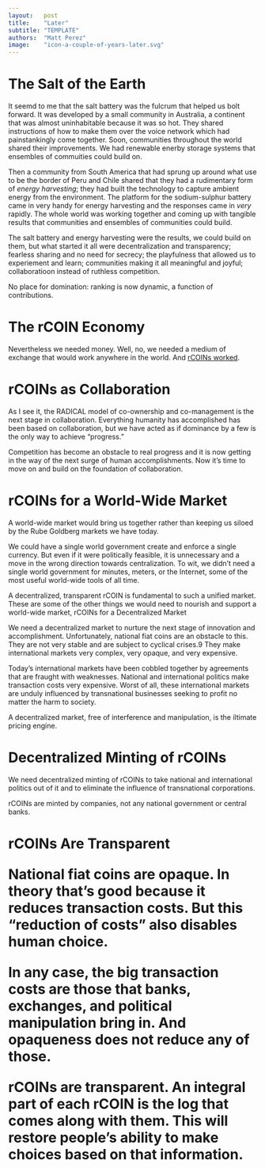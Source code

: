 ```yaml
---
layout:   post
title:    "Later"
subtitle: "TEMPLATE"
authors:  "Matt Perez"
image:    "icon-a-couple-of-years-later.svg"
---
```


<div style="display: none;">
 <p>It took effort, but it didn't take long. We were used to competition and domination, but it killed us. Restarting from near scratch actually helped.</p>
</div>

<h1>The Salt of the Earth</h1>
 <p>It seemd to me that the salt battery was the fulcrum that helped us bolt forward. It was developed by a small community in Australia, a continent that was almost uninhabitable because it was so hot. They shared instructions of how to make them over the voice network which had painstankingly come together. Soon, communities throughout the world shared their improvements. We had renewable enerby storage systems that ensembles of commuities could build on.</p>
 <p>Then a community from South America that had sprung up around what use to be the border of Peru and Chile shared that they had a rudimentary form of <em>energy harvesting</em>; they had built the technology to capture ambient energy from the environment. The platform for the sodium-sulphur battery came in very handy for energy harvesting and the responses came in <em>very</em> rapidly. The whole world was working together and coming up with tangible results that communities and ensembles of communities could build.</p>
 <p>The salt battery and energy harvesting were the results, we could build on them, but what started it all were decentralization and transparency; fearless sharing and no need for secrecy; the playfulness that allowed us to experiement and learn; communities making it all meaningful and joyful; collaboratioon instead of ruthless competition.</p>
 <p> No place for domination: ranking is now dynamic, a function of contributions.</p>

<h1>The rCOIN Economy</h1>
 <p>Nevertheless we needed money. Well, no, we needed a medium of exchange that would work anywhere in the world. And <a href="https://radicalcompanies.com/2022/05/07/rcoin.html">rCOINs worked</a>.</p>

<h1>rCOINs as Collaboration</h1>
 <p>As I see it, the RADICAL model of co-ownership and co-management is the next stage in collaboration. Everything humanity has accomplished has been based on collaboration, but we have acted as if dominance by a few is the only way to achieve “progress.”</p>
 <p>Competition has become an obstacle to real progress and it is now getting in the way of the next surge of human accomplishments. Now it’s time to move on and build on the foundation of collaboration.</p>

<h1>rCOINs for a World-Wide Market</h1>
 <p>A world-wide market would bring us together rather than keeping us siloed by the Rube Goldberg markets we have today.</p>
 <p>We could have a single world government create and enforce a single currency. But even if it were politically feasible, it is unnecessary and a move in the wrong direction towards centralization. To wit, we didn’t need a single world government for minutes, meters, or the Internet, some of the most useful world-wide tools of all time.</p>
 <p>A decentralized, transparent rCOIN is fundamental to such a unified market. These are some of the other things we would need to nourish and support a world-wide market,
rCOINs for a Decentralized Market</p>
 <p>We need a decentralized market to nurture the next stage of innovation and accomplishment. Unfortunately, national fiat coins are an obstacle to this. They are not very stable and are subject to cyclical crises.9 They make international markets very complex, very opaque, and very expensive.</p>
 <p>Today’s international markets have been cobbled together by agreements that are fraught with weaknesses. National and international politics make transaction costs very expensive. Worst of all, these international markets are unduly influenced by transnational businesses seeking to profit no matter the harm to society.</p>
 <p>A decentralized market, free of interference and manipulation, is the iltimate pricing engine.</p>

<h1>Decentralized Minting of rCOINs</h1>
 <p>We need decentralized minting of rCOINs to take national and international politics out of it and to eliminate the influence of transnational corporations.</p>
 <p>rCOINs are minted by companies, not any national government or central banks.</p>

<h1>rCOINs Are Transparent</p>
 <p>National fiat coins are opaque. In theory that’s good because it reduces transaction costs. But this “reduction of costs” also disables human choice.</p>
 <p>In any case, the big transaction costs are those that banks, exchanges, and political manipulation bring in. And opaqueness does not reduce any of those.</p>
 <p>rCOINs are transparent. An integral part of each rCOIN is the log that comes along with them. This will restore people’s ability to make choices based on that information.</p>